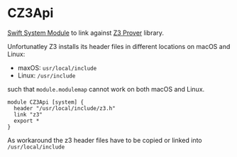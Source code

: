 # CZ3Api
[Swift System Module](https://github.com/apple/swift-package-manager/blob/master/Documentation/Usage.md#require-system-libraries)
 to link against [Z3 Prover](https://github.com/Z3Prover/z3) library.
 
 Unfortunatley Z3 installs its header files in different locations on macOS and Linux:
 
- maxOS: `usr/local/include`
- Linux: `/usr/include`

such that `module.modulemap` cannot work on both macOS and Linux.

```
module CZ3Api [system] {
  header "/usr/local/include/z3.h"
  link "z3"
  export *
}
```
As workaround the z3 header files have to be copied or linked into `/usr/local/include`
